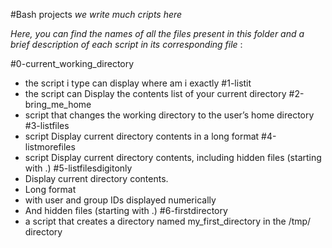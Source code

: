 #Bash projects
*we write much cripts here*

*Here, you can find the names of all the files present in this folder and a brief description of each script in its corresponding file* :

#0-current_working_directory
- the script i type can display where am i exactly
#1-listit
- the script can Display the contents list of your current directory
#2-bring_me_home
- script that changes the working directory to the user’s home directory
#3-listfiles
- script Display current directory contents in a long format
#4-listmorefiles
- script Display current directory contents, including hidden files (starting with .)
#5-listfilesdigitonly
- Display current directory contents.
- Long format
- with user and group IDs displayed numerically
- And hidden files (starting with .)
#6-firstdirectory
- a script that creates a directory named my_first_directory in the /tmp/ directory 
